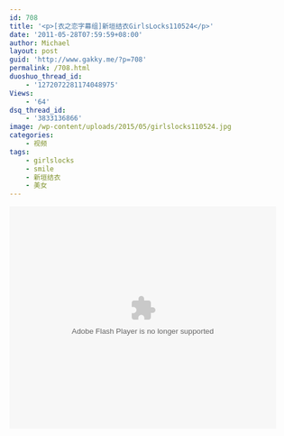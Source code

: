 ```yaml
---
id: 708
title: '<p>[衣之恋字幕组]新垣结衣GirlsLocks110524</p>'
date: '2011-05-28T07:59:59+08:00'
author: Michael
layout: post
guid: 'http://www.gakky.me/?p=708'
permalink: /708.html
duoshuo_thread_id:
    - '1272072281174048975'
Views:
    - '64'
dsq_thread_id:
    - '3833136866'
image: /wp-content/uploads/2015/05/girlslocks110524.jpg
categories:
    - 视频
tags:
    - girlslocks
    - smile
    - 新垣结衣
    - 美女
---
```


<object height="394" width="473"><param name="allowscriptaccess" value="sameDomain"></param><param name="wmode" value="transparent"></param><param name="movie" value="http://player.youku.com/player.php/sid/XMjcwOTMzMjIw/v.swf"></param><param name="allowfullscreen" value="true"></param><embed allowfullscreen="true" allowscriptaccess="sameDomain" height="394" src="http://player.youku.com/player.php/sid/XMjcwOTMzMjIw/v.swf" type="application/x-shockwave-flash" width="473" wmode="transparent"></embed></object>